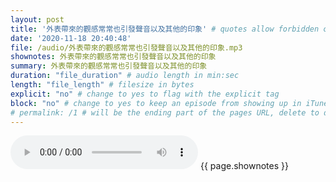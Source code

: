 ```yaml
---
layout: post
title: '外表帶來的觀感常常也引發聲音以及其他的印象' # quotes allow forbidden characters like the colon
date: '2020-11-18 20:40:48'
file: /audio/外表帶來的觀感常常也引發聲音以及其他的印象.mp3
shownotes: 外表帶來的觀感常常也引發聲音以及其他的印象
summary: 外表帶來的觀感常常也引發聲音以及其他的印象
duration: "file_duration" # audio length in min:sec
length: "file_length" # filesize in bytes
explicit: "no" # change to yes to flag with the explicit tag
block: "no" # change to yes to keep an episode from showing up in iTunes
# permalink: /1 # will be the ending part of the pages URL, delete to default to the title
---
```


<audio controls>
<source src="{{site.url}}{{site.baseurl}}{{ page.file }}" type="audio/x-mp3">
Your browser does not support the audio element.
</audio>
{{ page.shownotes }}
